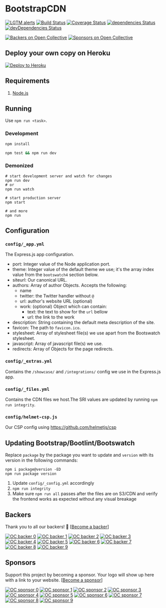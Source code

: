# BootstrapCDN

[![LGTM alerts](https://img.shields.io/lgtm/alerts/g/MaxCDN/bootstrapcdn.svg?logo=lgtm&logoWidth=18&style=flat-square)](https://lgtm.com/projects/g/MaxCDN/bootstrapcdn/alerts/)
[![Build Status](https://img.shields.io/github/workflow/status/MaxCDN/bootstrapcdn/Tests/develop?logo=github&label=Tests&style=flat-square)](https://github.com/MaxCDN/bootstrapcdn/actions?query=workflow%3ATests+branch%3Adevelop)
[![Coverage Status](https://img.shields.io/coveralls/github/MaxCDN/bootstrapcdn/develop?style=flat-square)](https://coveralls.io/github/MaxCDN/bootstrapcdn)
[![dependencies Status](https://img.shields.io/david/MaxCDN/bootstrapcdn.svg?style=flat-square)](https://david-dm.org/MaxCDN/bootstrapcdn)
[![devDependencies Status](https://img.shields.io/david/dev/MaxCDN/bootstrapcdn.svg?style=flat-square)](https://david-dm.org/MaxCDN/bootstrapcdn?type=dev)

[![Backers on Open Collective](https://img.shields.io/opencollective/backers/getbootstrapcdn.svg?style=flat-square)](#backers)
[![Sponsors on Open Collective](https://img.shields.io/opencollective/sponsors/getbootstrapcdn.svg?style=flat-square)](#sponsors)

## Deploy your own copy on Heroku

[![Deploy to Heroku](https://www.herokucdn.com/deploy/button.svg)](https://heroku.com/deploy)

## Requirements

1. [Node.js](https://nodejs.org/)

## Running

Use `npm run <task>`.

### Development

```sh
npm install

npm test && npm run dev
```

### Demonized

```shell
# start development server and watch for changes
npm run dev
# or
npm run watch

# start production server
npm start

# and more
npm run
```

## Configuration

### `config/_app.yml`

The Express.js app configuration.

* port: Integer value of the Node application port.
* theme: Integer value of the default theme we use; it's the array index value from the `bootswatch4` section below.
* siteurl: Our canonical URL.
* authors: Array of author Objects. Accepts the following:
    * name
    * twitter: the Twitter handler without `@`
    * url: author's website URL (optional)
    * work: (optional) Object which can contain:
        * text: the text to show for the `url` bellow
        * url: the link to the work
* description: String containing the default meta description of the site.
* favicon: The path to `favicon.ico`.
* stylesheet: Array of stylesheet file(s) we use apart from the Bootswatch stylesheet.
* javascript: Array of javascript file(s) we use.
* redirects: Array of Objects for the page redirects.

### `config/_extras.yml`

Contains the `/showcase/` and `/integrations/` config we use in the Express.js app.

### `config/_files.yml`

Contains the CDN files we host.The SRI values are updated by running `npm run integrity`.

### `config/helmet-csp.js`

Our CSP config using <https://github.com/helmetjs/csp>

## Updating Bootstrap/Bootlint/Bootswatch

Replace `package` by the package you want to update and `version` with its version in the following commands:

```shell
npm i package@version -ED
npm run package version
```

1. Update `config/_config.yml` accordingly
2. `npm run integrity`
3. Make sure `npm run all` passes after the files are on S3/CDN and verify the frontend works as expected without any visual breakage

## Backers

Thank you to all our backers! 🙏 [[Become a backer](https://opencollective.com/getbootstrapcdn#backer)]

[![OC backer 0](https://opencollective.com/getbootstrapcdn/backer/0/avatar.svg)](https://opencollective.com/getbootstrapcdn/backer/0/website)
[![OC backer 1](https://opencollective.com/getbootstrapcdn/backer/1/avatar.svg)](https://opencollective.com/getbootstrapcdn/backer/1/website)
[![OC backer 2](https://opencollective.com/getbootstrapcdn/backer/2/avatar.svg)](https://opencollective.com/getbootstrapcdn/backer/2/website)
[![OC backer 3](https://opencollective.com/getbootstrapcdn/backer/3/avatar.svg)](https://opencollective.com/getbootstrapcdn/backer/3/website)
[![OC backer 4](https://opencollective.com/getbootstrapcdn/backer/4/avatar.svg)](https://opencollective.com/getbootstrapcdn/backer/4/website)
[![OC backer 5](https://opencollective.com/getbootstrapcdn/backer/5/avatar.svg)](https://opencollective.com/getbootstrapcdn/backer/5/website)
[![OC backer 6](https://opencollective.com/getbootstrapcdn/backer/6/avatar.svg)](https://opencollective.com/getbootstrapcdn/backer/6/website)
[![OC backer 7](https://opencollective.com/getbootstrapcdn/backer/7/avatar.svg)](https://opencollective.com/getbootstrapcdn/backer/7/website)
[![OC backer 8](https://opencollective.com/getbootstrapcdn/backer/8/avatar.svg)](https://opencollective.com/getbootstrapcdn/backer/8/website)
[![OC backer 9](https://opencollective.com/getbootstrapcdn/backer/9/avatar.svg)](https://opencollective.com/getbootstrapcdn/backer/9/website)

## Sponsors

Support this project by becoming a sponsor. Your logo will show up here with a link to your website. [[Become a sponsor](https://opencollective.com/getbootstrapcdn#sponsor)]

[![OC sponsor 0](https://opencollective.com/getbootstrapcdn/sponsor/0/avatar.svg)](https://opencollective.com/getbootstrapcdn/sponsor/0/website)
[![OC sponsor 1](https://opencollective.com/getbootstrapcdn/sponsor/1/avatar.svg)](https://opencollective.com/getbootstrapcdn/sponsor/1/website)
[![OC sponsor 2](https://opencollective.com/getbootstrapcdn/sponsor/2/avatar.svg)](https://opencollective.com/getbootstrapcdn/sponsor/2/website)
[![OC sponsor 3](https://opencollective.com/getbootstrapcdn/sponsor/3/avatar.svg)](https://opencollective.com/getbootstrapcdn/sponsor/3/website)
[![OC sponsor 4](https://opencollective.com/getbootstrapcdn/sponsor/4/avatar.svg)](https://opencollective.com/getbootstrapcdn/sponsor/4/website)
[![OC sponsor 5](https://opencollective.com/getbootstrapcdn/sponsor/5/avatar.svg)](https://opencollective.com/getbootstrapcdn/sponsor/5/website)
[![OC sponsor 6](https://opencollective.com/getbootstrapcdn/sponsor/6/avatar.svg)](https://opencollective.com/getbootstrapcdn/sponsor/6/website)
[![OC sponsor 7](https://opencollective.com/getbootstrapcdn/sponsor/7/avatar.svg)](https://opencollective.com/getbootstrapcdn/sponsor/7/website)
[![OC sponsor 8](https://opencollective.com/getbootstrapcdn/sponsor/8/avatar.svg)](https://opencollective.com/getbootstrapcdn/sponsor/8/website)
[![OC sponsor 9](https://opencollective.com/getbootstrapcdn/sponsor/9/avatar.svg)](https://opencollective.com/getbootstrapcdn/sponsor/9/website)
